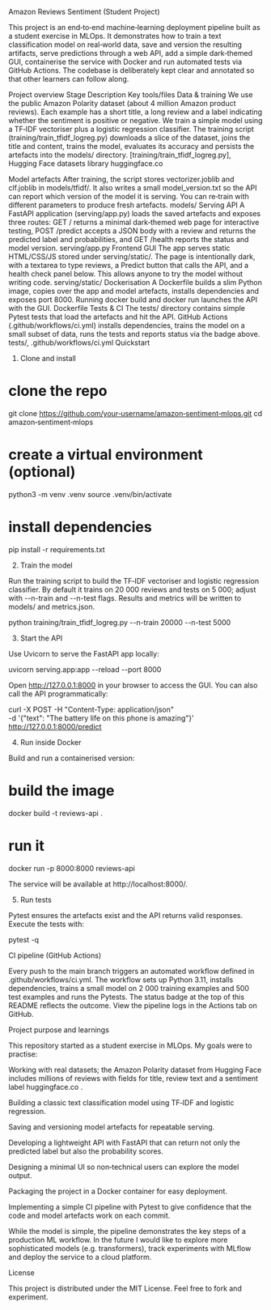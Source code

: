 Amazon Reviews Sentiment (Student Project)

This project is an end‑to‑end machine‑learning deployment pipeline built as a student exercise in MLOps. It demonstrates how to train a text classification model on real‐world data, save and version the resulting artifacts, serve predictions through a web API, add a simple dark‑themed GUI, containerise the service with Docker and run automated tests via GitHub Actions. The codebase is deliberately kept clear and annotated so that other learners can follow along.

Project overview
Stage	Description	Key tools/files
Data & training	We use the public Amazon Polarity dataset (about 4 million Amazon product reviews). Each example has a short title, a long review and a label indicating whether the sentiment is positive or negative. We train a simple model using a TF‑IDF vectoriser plus a logistic regression classifier. The training script (training/train_tfidf_logreg.py) downloads a slice of the dataset, joins the title and content, trains the model, evaluates its accuracy and persists the artefacts into the models/ directory.	[training/train_tfidf_logreg.py], Hugging Face datasets library
huggingface.co

Model artefacts	After training, the script stores vectorizer.joblib and clf.joblib in models/tfidf/. It also writes a small model_version.txt so the API can report which version of the model it is serving. You can re‑train with different parameters to produce fresh artefacts.	models/
Serving API	A FastAPI application (serving/app.py) loads the saved artefacts and exposes three routes: GET / returns a minimal dark‑themed web page for interactive testing, POST /predict accepts a JSON body with a review and returns the predicted label and probabilities, and GET /health reports the status and model version.	serving/app.py
Frontend GUI	The app serves static HTML/CSS/JS stored under serving/static/. The page is intentionally dark, with a textarea to type reviews, a Predict button that calls the API, and a health check panel below. This allows anyone to try the model without writing code.	serving/static/
Dockerisation	A Dockerfile builds a slim Python image, copies over the app and model artefacts, installs dependencies and exposes port 8000. Running docker build and docker run launches the API with the GUI.	Dockerfile
Tests & CI	The tests/ directory contains simple Pytest tests that load the artefacts and hit the API. GitHub Actions (.github/workflows/ci.yml) installs dependencies, trains the model on a small subset of data, runs the tests and reports status via the badge above.	tests/, .github/workflows/ci.yml
Quickstart
1. Clone and install
# clone the repo
git clone https://github.com/your‑username/amazon‑sentiment‑mlops.git
cd amazon‑sentiment‑mlops

# create a virtual environment (optional)
python3 -m venv .venv
source .venv/bin/activate

# install dependencies
pip install -r requirements.txt

2. Train the model

Run the training script to build the TF‑IDF vectoriser and logistic regression classifier. By default it trains on 20 000 reviews and tests on 5 000; adjust with --n-train and --n-test flags. Results and metrics will be written to models/ and metrics.json.

python training/train_tfidf_logreg.py --n-train 20000 --n-test 5000

3. Start the API

Use Uvicorn to serve the FastAPI app locally:

uvicorn serving.app:app --reload --port 8000


Open http://127.0.0.1:8000
 in your browser to access the GUI. You can also call the API programmatically:

curl -X POST -H "Content-Type: application/json" \
     -d '{"text": "The battery life on this phone is amazing"}' \
     http://127.0.0.1:8000/predict

4. Run inside Docker

Build and run a containerised version:

# build the image
docker build -t reviews-api .

# run it
docker run -p 8000:8000 reviews-api


The service will be available at http://localhost:8000/.

5. Run tests

Pytest ensures the artefacts exist and the API returns valid responses. Execute the tests with:

pytest -q

CI pipeline (GitHub Actions)

Every push to the main branch triggers an automated workflow defined in .github/workflows/ci.yml. The workflow sets up Python 3.11, installs dependencies, trains a small model on 2 000 training examples and 500 test examples and runs the Pytests. The status badge at the top of this README reflects the outcome. View the pipeline logs in the Actions tab on GitHub.

Project purpose and learnings

This repository started as a student exercise in MLOps. My goals were to practise:

Working with real datasets; the Amazon Polarity dataset from Hugging Face includes millions of reviews with fields for title, review text and a sentiment label
huggingface.co
.

Building a classic text classification model using TF‑IDF and logistic regression.

Saving and versioning model artefacts for repeatable serving.

Developing a lightweight API with FastAPI that can return not only the predicted label but also the probability scores.

Designing a minimal UI so non‑technical users can explore the model output.

Packaging the project in a Docker container for easy deployment.

Implementing a simple CI pipeline with Pytest to give confidence that the code and model artefacts work on each commit.

While the model is simple, the pipeline demonstrates the key steps of a production ML workflow. In the future I would like to explore more sophisticated models (e.g. transformers), track experiments with MLflow and deploy the service to a cloud platform.

License

This project is distributed under the MIT License. Feel free to fork and experiment.
